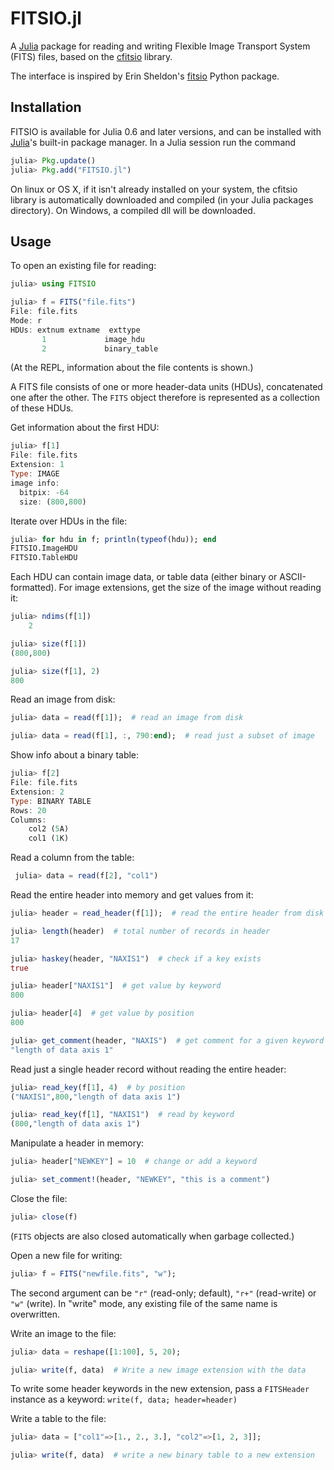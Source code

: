 # FITSIO.jl

A [Julia](http://julialang.org) package for reading and writing Flexible Image Transport System (FITS) files, based on the [cfitsio](http://heasarc.gsfc.nasa.gov/fitsio/) library.

The interface is inspired by Erin Sheldon's [fitsio](https://github.com/esheldon/fitsio) Python package.

## Installation

FITSIO is available for Julia 0.6 and later versions, and can be installed with [Julia](https://github.com/julialang/julia.jl)'s built-in package manager. In a Julia session run the command

```julia
julia> Pkg.update()
julia> Pkg.add("FITSIO.jl")
```

On linux or OS X, if it isn't already installed on your system,
the cfitsio library is automatically downloaded and compiled
(in your Julia packages directory). On Windows, a compiled dll will be
downloaded.

## Usage

To open an existing file for reading:
```julia
julia> using FITSIO

julia> f = FITS("file.fits")
File: file.fits
Mode: r
HDUs: extnum extname  exttype         
       1             image_hdu       
       2             binary_table
```
(At the REPL, information about the file contents is shown.)

A FITS file consists of one or more header-data units (HDUs), concatenated one after the other. The `FITS` object therefore is represented as a collection of these HDUs.

Get information about the first HDU:
```julia
julia> f[1]
File: file.fits
Extension: 1
Type: IMAGE
image info:
  bitpix: -64
  size: (800,800)
```

Iterate over HDUs in the file:
```julia
julia> for hdu in f; println(typeof(hdu)); end
FITSIO.ImageHDU
FITSIO.TableHDU
```

Each HDU can contain image data, or table data (either binary or
ASCII-formatted). For image extensions, get the size of the image
without reading it:
```julia
julia> ndims(f[1])
    2

julia> size(f[1])
(800,800)

julia> size(f[1], 2)
800
```

Read an image from disk:
```julia
julia> data = read(f[1]);  # read an image from disk

julia> data = read(f[1], :, 790:end);  # read just a subset of image
```

Show info about a binary table:
```julia
julia> f[2]
File: file.fits
Extension: 2
Type: BINARY TABLE
Rows: 20
Columns:
    col2 (5A)
    col1 (1K)
```

Read a column from the table:
```julia
 julia> data = read(f[2], "col1")
```

Read the entire header into memory and get values from it:
```julia
julia> header = read_header(f[1]);  # read the entire header from disk

julia> length(header)  # total number of records in header
17

julia> haskey(header, "NAXIS1")  # check if a key exists
true

julia> header["NAXIS1"]  # get value by keyword
800

julia> header[4]  # get value by position
800

julia> get_comment(header, "NAXIS")  # get comment for a given keyword
"length of data axis 1"
```

Read just a single header record without reading the entire header:
```julia
julia> read_key(f[1], 4)  # by position
("NAXIS1",800,"length of data axis 1")

julia> read_key(f[1], "NAXIS1")  # read by keyword
(800,"length of data axis 1")
```

Manipulate a header in memory:
```julia
julia> header["NEWKEY"] = 10  # change or add a keyword

julia> set_comment!(header, "NEWKEY", "this is a comment")
```

Close the file:
```julia
julia> close(f)
```
(`FITS` objects are also closed automatically when garbage collected.)

Open a new file for writing:
```julia
julia> f = FITS("newfile.fits", "w");
```
The second argument can be `"r"` (read-only; default), `"r+"`
(read-write) or `"w"` (write). In "write" mode, any existing file of
the same name is overwritten.

Write an image to the file:
```julia
julia> data = reshape([1:100], 5, 20);

julia> write(f, data)  # Write a new image extension with the data
```
To write some header keywords in the new extension, pass a
`FITSHeader` instance as a keyword: `write(f, data; header=header)`

Write a table to the file:
```julia
julia> data = ["col1"=>[1., 2., 3.], "col2"=>[1, 2, 3]];

julia> write(f, data)  # write a new binary table to a new extension
```
